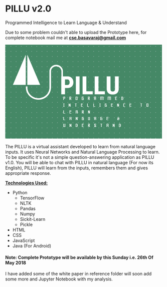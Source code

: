 # PILLU v2.0

Programmed Intelligence to Learn Language & Understand

Due to some problem couldn't able to upload the Prototype here, for complete notebook mail me at <b> cse.basavaraj@gmail.com </b>

<img src="https://github.com/basavarajdj/byte/blob/master/PILLU/Logo%20-%20Pillu%202.0.png" width=500 height=300>

The PILLU is a virtual assistant developed to learn from natural language inputs. It uses Neural Networks and Natural Language Processing  to learn. To be specific it's not a simple question-answering application as PILLU v1.0. You will be able to chat with PILLU in natural language (For now its English), PILLU will learn from the inputs, remembers them and gives appropriate response.

<b><u>Technologies Used:</u></b>
<UL>
  <LI> Python 
    <UL> 
      <LI> TensorFlow </LI>
      <LI> NLTK </LI>
      <LI> Pandas </LI>
      <LI> Numpy </LI>
      <LI> Sickit-Learn </LI>
      <LI> Pickle </LI>
    </UL> 
  </LI>
 <LI> HTML </LI>
 <LI> CSS </LI>
 <LI> JavaScript </LI>
 <LI> Java (For Android) </LI>
</UL>

#### Note: Complete Prototype will be available by this Sunday i.e. 26th Of May 2018

I have added some of the white paper in reference folder will soon add some more and Jupyter Notebook with my analysis.
